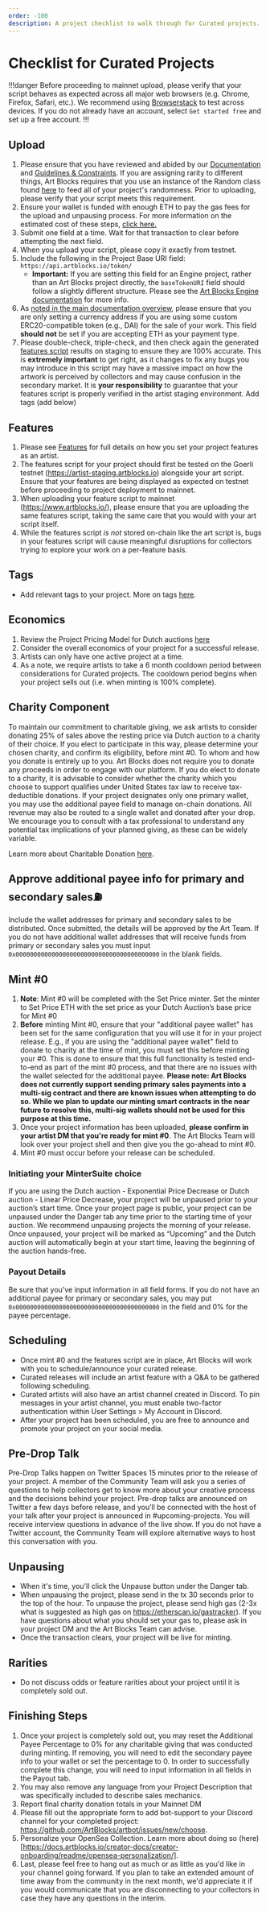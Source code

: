 ```yaml
---
order: -100
description: A project checklist to walk through for Curated projects.
---
```

# Checklist for Curated Projects

!!!danger
Before proceeding to mainnet upload, please verify that your script behaves as expected across all major web browsers (e.g. Chrome, Firefox, Safari, etc.). We recommend using [Browserstack](https://www.browserstack.com/) to test across devices. If you do not already have an account, select `Get started free` and set up a free account.
!!!

## Upload

1. Please ensure that you have reviewed and abided by our [Documentation](readme/readme.md#documentation) and [Guidelines & Constraints](readme/readme.md#guidelines-and-constraints). If you are assigning rarity to different things, Art Blocks requires that you use an instance of the Random class found [here](readme/readme.md#safely-deriving-randomness-from-the-token-hash) to feed all of your project's randomness. Prior to uploading, please verify that your script meets this requirement.
2. Ensure your wallet is funded with enough ETH to pay the gas fees for the upload and unpausing process. For more information on the estimated cost of these steps, [click here.](readme/readme.md#cost)
3. Submit one field at a time. Wait for that transaction to clear before attempting the next field.
4. When you upload your script, please copy it exactly from testnet.
5. Include the following in the Project Base URI field: `https://api.artblocks.io/token/`
   * **Important:** If you are setting this field for an Engine project, rather than an Art Blocks project directly, the `baseTokenURI` field should follow a slightly different structure. Please see the [Art Blocks Engine documentation](../art-blocks-engine-onboarding/art-blocks-engine-101/adding-new-project-shells.md) for more info.
6. As [noted in the main documentation overview](readme/readme.md), please ensure that you are only setting a currency address if you are using some custom ERC20-compatible token (e.g., DAI) for the sale of your work. This field **should not** be set if you are accepting ETH as your payment type.
7. Please double-check, triple-check, and then check again the generated [features script](readme/features.md) results on staging to ensure they are 100% accurate. This is **extremely important** to get right, as it changes to fix any bugs you may introduce in this script may have a massive impact on how the artwork is perceived by collectors and may cause confusion in the secondary market. It is **your responsibility** to guarantee that your features script is properly verified in the artist staging environment.
Add tags (add below) 

## Features

1. Please see [Features](readme/features.md) for full details on how you set your project features as an artist.
2. The features script for your project should first be tested on the Goerli testnet (https://artist-staging.artblocks.io) alongside your art script. Ensure that your features are being displayed as expected on testnet before proceeding to project deployment to mainnet.
3. When uploading your feature script to mainnet (https://www.artblocks.io/), please ensure that you are uploading the same features script, taking the same care that you would with your art script itself.
4. While the features script _is not_ stored on-chain like the art script is, bugs in your features script will cause meaningful disruptions for collectors trying to explore your work on a per-feature basis.

## Tags

* Add relevant tags to your project. More on tags [here](https://docs.artblocks.io/creator-docs/creator-onboarding/readme/project-form-fields-guide/). 

## Economics

1. Review the Project Pricing Model for Dutch auctions [here](https://docs.artblocks.io/creator-docs/creator-onboarding/readme/project-pricing-model/#project-pricing-dutch-auction-settings)
2. Consider the overall economics of your project for a successful release.
3. Artists can only have one active project at a time.
4. As a note, we require artists to take a 6 month cooldown period between considerations for Curated projects. The cooldown period begins when your project sells out (i.e. when minting is 100% complete). 

## Charity Component

To maintain our commitment to charitable giving, we ask artists to consider donating 25% of sales above the resting price via Dutch auction to a charity of their choice. If you elect to participate in this way, please determine your chosen charity, and confirm its eligibility, before mint #0. To whom and how you donate is entirely up to you. Art Blocks does not require you to donate any proceeds in order to engage with our platform. If you do elect to donate to a charity, it is advisable to consider whether the charity which you choose to support qualifies under United States tax law to receive tax-deductible donations. If your project designates only one primary wallet, you may use the additional payee field to manage on-chain donations. All revenue may also be routed to a single wallet and donated after your drop. We encourage you to consult with a tax professional to understand any potential tax implications of your planned giving, as these can be widely variable.

Learn more about Charitable Donation [here](https://docs.artblocks.io/creator-docs/creator-onboarding/readme/charitable-donations/).

## Approve additional payee info for primary and secondary sales⛽
Include the wallet addresses for primary and secondary sales to be distributed. Once submitted, the details will be approved by the Art Team. If you do not have additional wallet addresses that will receive funds from primary or secondary sales you must input `0x0000000000000000000000000000000000000000` in the blank fields. 


## Mint #0
1. **Note**: Mint #0 will be completed with the Set Price minter. Set the minter to Set Price ETH with the set price as your Dutch Auction’s base price for Mint #0
2. **Before** minting Mint #0, ensure that your "additional payee wallet" has been set for the same configuration that you will use it for in your project release. E.g., if you are using the "additional payee wallet" field to donate to charity at the time of mint, you must set this before minting your #0. This is done to ensure that this full functionality is tested end-to-end as part of the mint #0 process, and that there are no issues with the wallet selected for the additional payee. **Please note: Art Blocks does not currently support sending primary sales payments into a multi-sig contract and there are known issues when attempting to do so. While we plan to update our minting smart contracts in the near future to resolve this, multi-sig wallets should not be used for this purpose at this time.**
3. Once your project information has been uploaded, **please confirm in your artist DM that you're ready for mint #0**. The Art Blocks Team will look over your project shell and then give you the go-ahead to mint #0. 
4. Mint #0 must occur before your release can be scheduled.

### Initiating your MinterSuite choice

If you are using the Dutch auction - Exponential Price Decrease or Dutch auction - Linear Price Decrease, your project will be unpaused prior to your auction’s start time. Once your project page is public, your project can be unpaused under the Danger tab any time prior to the starting time of your auction. We recommend unpausing projects the morning of your release. Once unpaused, your project will be marked as “Upcoming” and the Dutch auction will automatically begin at your start time, leaving the beginning of the auction hands-free. 

### Payout Details 

Be sure that you've input information in all field forms. If you do not have an additional payee for primary or secondary sales, you may put `0x0000000000000000000000000000000000000000` in the field and 0% for the payee percentage. 

## Scheduling

* Once mint #0 and the features script are in place, Art Blocks will work with you to schedule/announce your curated release.
* Curated releases will include an artist feature with a Q\&A to be gathered following scheduling.
* Curated artists will also have an artist channel created in Discord. To pin messages in your artist channel, you must enable two-factor authentication within User Settings > My Account in Discord.
* After your project has been scheduled, you are free to announce and promote your project on your social media.

## Pre-Drop Talk 

Pre-Drop Talks happen on Twitter Spaces 15 minutes prior to the release of your project. A member of the Community Team will ask you a series of questions to help collectors get to know more about your creative process and the decisions behind your project. Pre-drop talks are announced on Twitter a few days before release, and you’ll be connected with the host of your talk after your project is announced in #upcoming-projects. You will receive interview questions in advance of the live show. If you do not have a Twitter account, the Community Team will explore alternative ways to host this conversation with you.

## Unpausing

* When it's time, you'll click the Unpause button under the Danger tab.
* When unpausing the project, please send in the tx 30 seconds prior to the top of the hour. To unpause the project, please send high gas (2-3x what is suggested as high gas on https://etherscan.io/gastracker). If you have questions about what you should set your gas to, please ask in your project DM and the Art Blocks Team can advise.
* Once the transaction clears, your project will be live for minting.

## Rarities

* Do not discuss odds or feature rarities about your project until it is completely sold out.

## Finishing Steps

1. Once your project is completely sold out, you may reset the Additional Payee Percentage to 0% for any charitable giving that was conducted during minting. If removing, you will need to edit the secondary payee info to your wallet or set the percentage to 0. In order to successfully complete this change, you will need to input information in all fields in the Payout tab. 
2. You may also remove any language from your Project Description that was specifically included to describe sales mechanics.
3. Report final charity donation totals in your Mainnet DM
4. Please fill out the appropriate form to add bot-support to your Discord channel for your completed project: https://github.com/ArtBlocks/artbot/issues/new/choose.
5. Personalize your OpenSea Collection. Learn more about doing so (here)[https://docs.artblocks.io/creator-docs/creator-onboarding/readme/opensea-personalization/]. 
6. Last, please feel free to hang out as much or as little as you'd like in your channel going forward. If you plan to take an extended amount of time away from the community in the next month, we'd appreciate it if you would communicate that you are disconnecting to your collectors in case they have any questions in the interim.
